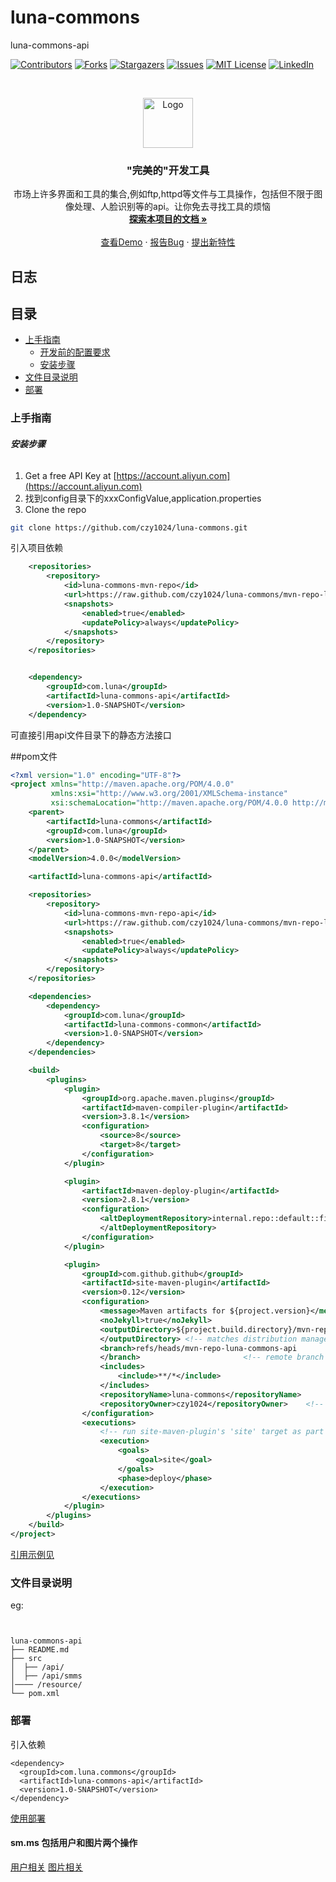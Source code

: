 

# luna-commons

luna-commons-api

<!-- PROJECT SHIELDS -->

[![Contributors][contributors-shield]][contributors-url]
[![Forks][forks-shield]][forks-url]
[![Stargazers][stars-shield]][stars-url]
[![Issues][issues-shield]][issues-url]
[![MIT License][license-shield]][license-url]
[![LinkedIn][linkedin-shield]][linkedin-url]

<!-- PROJECT LOGO -->
<br />

<p align="center">
  <a href="https://github.com/czy1024/luna-commons/">
    <img src="https://user-gold-cdn.xitu.io/2020/7/18/1736060af5cad8d0?w=128&h=128&f=png&s=2312" alt="Logo" width="80" height="80">
  </a>

  <h3 align="center">"完美的"开发工具</h3>
  <p align="center">
    市场上许多界面和工具的集合,例如ftp,httpd等文件与工具操作，包括但不限于图像处理、人脸识别等的api。让你免去寻找工具的烦恼
    <br />
    <a href="https://github.com/czy1024/luna-commons"><strong>探索本项目的文档 »</strong></a>
    <br />
    <br />
    <a href="">查看Demo</a>
    ·
    <a href="">报告Bug</a>
    ·
    <a href="https://github.com/czy1024/luna-commons/issues">提出新特性</a>
  </p>

</p>

## 日志

 
## 目录

- [上手指南](#上手指南)
  - [开发前的配置要求](#开发前的配置要求)
  - [安装步骤](#安装步骤)
- [文件目录说明](#文件目录说明)
- [部署](#部署)


### 上手指南


###### **安装步骤**

1. Get a free API Key at [https://account.aliyun.com](https://account.aliyun.com)
2. 找到config目录下的xxxConfigValue,application.properties
3. Clone the repo

```sh
git clone https://github.com/czy1024/luna-commons.git
```

引入项目依赖

```xml
    <repositories>
        <repository>
            <id>luna-commons-mvn-repo</id>
            <url>https://raw.github.com/czy1024/luna-commons/mvn-repo-luna-commons-api/</url>
            <snapshots>
                <enabled>true</enabled>
                <updatePolicy>always</updatePolicy>
            </snapshots>
        </repository>
    </repositories>


    <dependency>
        <groupId>com.luna</groupId>
        <artifactId>luna-commons-api</artifactId>
        <version>1.0-SNAPSHOT</version>
    </dependency>
```
可直接引用api文件目录下的静态方法接口

##pom文件

```xml
<?xml version="1.0" encoding="UTF-8"?>
<project xmlns="http://maven.apache.org/POM/4.0.0"
         xmlns:xsi="http://www.w3.org/2001/XMLSchema-instance"
         xsi:schemaLocation="http://maven.apache.org/POM/4.0.0 http://maven.apache.org/xsd/maven-4.0.0.xsd">
    <parent>
        <artifactId>luna-commons</artifactId>
        <groupId>com.luna</groupId>
        <version>1.0-SNAPSHOT</version>
    </parent>
    <modelVersion>4.0.0</modelVersion>

    <artifactId>luna-commons-api</artifactId>

    <repositories>
        <repository>
            <id>luna-commons-mvn-repo-api</id>
            <url>https://raw.github.com/czy1024/luna-commons/mvn-repo-luna-commons-api/</url>
            <snapshots>
                <enabled>true</enabled>
                <updatePolicy>always</updatePolicy>
            </snapshots>
        </repository>
    </repositories>

    <dependencies>
        <dependency>
            <groupId>com.luna</groupId>
            <artifactId>luna-commons-common</artifactId>
            <version>1.0-SNAPSHOT</version>
        </dependency>
    </dependencies>

    <build>
        <plugins>
            <plugin>
                <groupId>org.apache.maven.plugins</groupId>
                <artifactId>maven-compiler-plugin</artifactId>
                <version>3.8.1</version>
                <configuration>
                    <source>8</source>
                    <target>8</target>
                </configuration>
            </plugin>

            <plugin>
                <artifactId>maven-deploy-plugin</artifactId>
                <version>2.8.1</version>
                <configuration>
                    <altDeploymentRepository>internal.repo::default::file://${project.build.directory}/mvn-repo
                    </altDeploymentRepository>
                </configuration>
            </plugin>

            <plugin>
                <groupId>com.github.github</groupId>
                <artifactId>site-maven-plugin</artifactId>
                <version>0.12</version>
                <configuration>
                    <message>Maven artifacts for ${project.version}</message>  <!-- git commit message -->
                    <noJekyll>true</noJekyll>                                  <!-- disable webpage processing -->
                    <outputDirectory>${project.build.directory}/mvn-repo
                    </outputDirectory> <!-- matches distribution management repository url above -->
                    <branch>refs/heads/mvn-repo-luna-commons-api
                    </branch>                       <!-- remote branch name -->
                    <includes>
                        <include>**/*</include>
                    </includes>
                    <repositoryName>luna-commons</repositoryName>      <!-- github repo name -->
                    <repositoryOwner>czy1024</repositoryOwner>    <!-- github username  -->
                </configuration>
                <executions>
                    <!-- run site-maven-plugin's 'site' target as part of the build's normal 'deploy' phase -->
                    <execution>
                        <goals>
                            <goal>site</goal>
                        </goals>
                        <phase>deploy</phase>
                    </execution>
                </executions>
            </plugin>
        </plugins>
    </build>
</project>

```


[引用示例见](https://github.com/czy1024/luna-commons/tree/master/luna-commons-baidu)


### 文件目录说明
eg:

```


luna-commons-api
├── README.md
├── src
│  ├── /api/
│  ├── /api/smms
│──── /resource/
└── pom.xml
```


### 部署

引入依赖

```text
<dependency>
  <groupId>com.luna.commons</groupId>
  <artifactId>luna-commons-api</artifactId>
  <version>1.0-SNAPSHOT</version>
</dependency>
```
[使用部署](https://github.com/czy1024/luna-commons/wiki/sm.ms-api-todo)

#### sm.ms 包括用户和图片两个操作

[用户相关](https://github.com/czy1024/luna-commons/wiki/sm.ms-api-User)
[图片相关](https://github.com/czy1024/luna-commons/wiki/sm.ms-api-Image)

<!-- links -->
[your-project-path]:czy1024/luna-commons
[contributors-shield]: https://img.shields.io/github/contributors/czy1024/luna-commons.svg?style=flat-square
[contributors-url]: https://github.com/czy1024/luna-commons/graphs/contributors
[forks-shield]: https://img.shields.io/github/forks/czy1024/luna-commons.svg?style=flat-square
[forks-url]: https://github.com/czy1024/luna-commons/network/members
[stars-shield]: https://img.shields.io/github/stars/czy1024/luna-commons.svg?style=flat-square
[stars-url]: https://github.com/czy1024/luna-commons/stargazers
[issues-shield]: https://img.shields.io/github/issues/czy1024/luna-commons.svg?style=flat-square
[issues-url]: https://img.shields.io/github/issues/czy1024/luna-commons.svg
[license-shield]: https://img.shields.io/github/license/czy1024/luna-commons.svg?style=flat-square
[license-url]: https://github.com/czy1024/luna-commons/blob/master/LICENSE.txt
[linkedin-shield]: https://img.shields.io/badge/-LinkedIn-black.svg?style=flat-square&logo=linkedin&colorB=555
[linkedin-url]: https://linkedin.com/in/luna-commons




